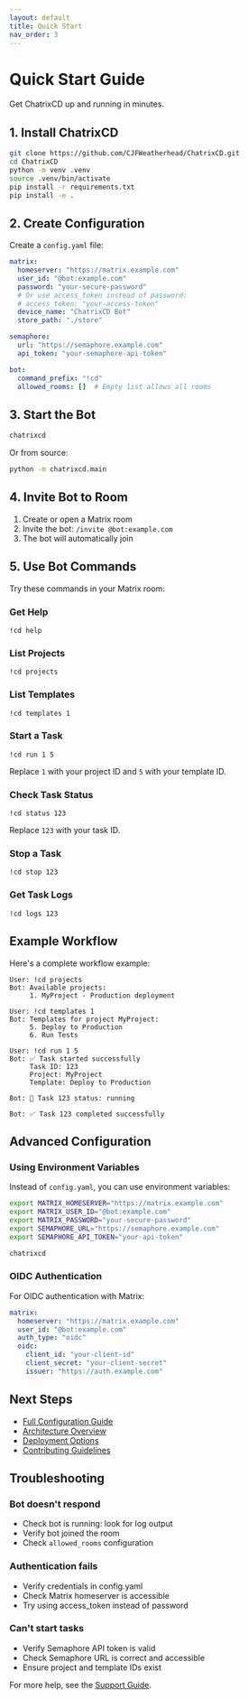 ```yaml
---
layout: default
title: Quick Start
nav_order: 3
---
```


# Quick Start Guide

Get ChatrixCD up and running in minutes.

## 1. Install ChatrixCD

```bash
git clone https://github.com/CJFWeatherhead/ChatrixCD.git
cd ChatrixCD
python -m venv .venv
source .venv/bin/activate
pip install -r requirements.txt
pip install -e .
```

## 2. Create Configuration

Create a `config.yaml` file:

```yaml
matrix:
  homeserver: "https://matrix.example.com"
  user_id: "@bot:example.com"
  password: "your-secure-password"
  # Or use access_token instead of password:
  # access_token: "your-access-token"
  device_name: "ChatrixCD Bot"
  store_path: "./store"

semaphore:
  url: "https://semaphore.example.com"
  api_token: "your-semaphore-api-token"

bot:
  command_prefix: "!cd"
  allowed_rooms: []  # Empty list allows all rooms
```

## 3. Start the Bot

```bash
chatrixcd
```

Or from source:

```bash
python -m chatrixcd.main
```

## 4. Invite Bot to Room

1. Create or open a Matrix room
2. Invite the bot: `/invite @bot:example.com`
3. The bot will automatically join

## 5. Use Bot Commands

Try these commands in your Matrix room:

### Get Help
```
!cd help
```

### List Projects
```
!cd projects
```

### List Templates
```
!cd templates 1
```

### Start a Task
```
!cd run 1 5
```

Replace `1` with your project ID and `5` with your template ID.

### Check Task Status
```
!cd status 123
```

Replace `123` with your task ID.

### Stop a Task
```
!cd stop 123
```

### Get Task Logs
```
!cd logs 123
```

## Example Workflow

Here's a complete workflow example:

```
User: !cd projects
Bot: Available projects:
     1. MyProject - Production deployment

User: !cd templates 1
Bot: Templates for project MyProject:
     5. Deploy to Production
     6. Run Tests

User: !cd run 1 5
Bot: ✅ Task started successfully
     Task ID: 123
     Project: MyProject
     Template: Deploy to Production

Bot: 🔄 Task 123 status: running

Bot: ✅ Task 123 completed successfully
```

## Advanced Configuration

### Using Environment Variables

Instead of `config.yaml`, you can use environment variables:

```bash
export MATRIX_HOMESERVER="https://matrix.example.com"
export MATRIX_USER_ID="@bot:example.com"
export MATRIX_PASSWORD="your-secure-password"
export SEMAPHORE_URL="https://semaphore.example.com"
export SEMAPHORE_API_TOKEN="your-api-token"

chatrixcd
```

### OIDC Authentication

For OIDC authentication with Matrix:

```yaml
matrix:
  homeserver: "https://matrix.example.com"
  user_id: "@bot:example.com"
  auth_type: "oidc"
  oidc:
    client_id: "your-client-id"
    client_secret: "your-client-secret"
    issuer: "https://auth.example.com"
```

## Next Steps

- [Full Configuration Guide](configuration.html)
- [Architecture Overview](architecture.html)
- [Deployment Options](deployment.html)
- [Contributing Guidelines](contributing.html)

## Troubleshooting

### Bot doesn't respond
- Check bot is running: look for log output
- Verify bot joined the room
- Check `allowed_rooms` configuration

### Authentication fails
- Verify credentials in config.yaml
- Check Matrix homeserver is accessible
- Try using access_token instead of password

### Can't start tasks
- Verify Semaphore API token is valid
- Check Semaphore URL is correct and accessible
- Ensure project and template IDs exist

For more help, see the [Support Guide](support.html).
